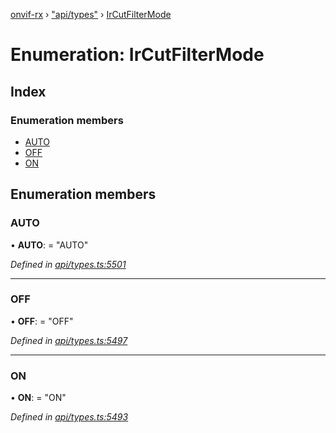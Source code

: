 [onvif-rx](../README.md) › ["api/types"](../modules/_api_types_.md) › [IrCutFilterMode](_api_types_.ircutfiltermode.md)

# Enumeration: IrCutFilterMode

## Index

### Enumeration members

* [AUTO](_api_types_.ircutfiltermode.md#auto)
* [OFF](_api_types_.ircutfiltermode.md#off)
* [ON](_api_types_.ircutfiltermode.md#on)

## Enumeration members

###  AUTO

• **AUTO**: = "AUTO"

*Defined in [api/types.ts:5501](https://github.com/patrickmichalina/onvif-rx/blob/3e9b152/src/api/types.ts#L5501)*

___

###  OFF

• **OFF**: = "OFF"

*Defined in [api/types.ts:5497](https://github.com/patrickmichalina/onvif-rx/blob/3e9b152/src/api/types.ts#L5497)*

___

###  ON

• **ON**: = "ON"

*Defined in [api/types.ts:5493](https://github.com/patrickmichalina/onvif-rx/blob/3e9b152/src/api/types.ts#L5493)*
